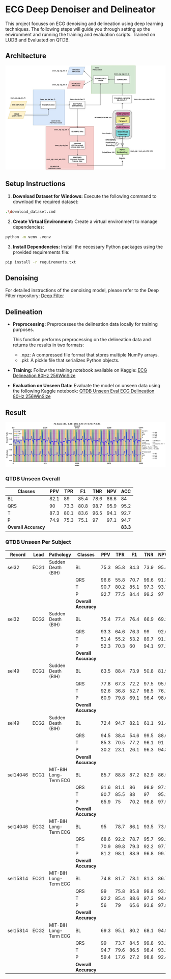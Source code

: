 # ECG Deep Denoiser and Delineator

This project focuses on ECG denoising and delineation using deep learning techniques. The following steps will guide you through setting up the environment and running the training and evaluation scripts. Trained on LUDB and Evaluated on QTDB.

## Architecture

![Architecture Banner](./end-to-end-architecture.jpg)


## Setup Instructions

1. **Download Dataset for Windows:**
  Execute the following command to download the required dataset:
  ```sh
  .\download_dataset.cmd
  ```

2. **Create Virtual Environment:**
  Create a virtual environment to manage dependencies:
  ```sh
  python -m venv .venv
  ```

3. **Install Dependencies:**
  Install the necessary Python packages using the provided requirements file:
  ```sh
  pip install -r requirements.txt
  ```

## Denoising
  For detailed instructions of the denoising model, please refer to the Deep Filter repository:
    [Deep Filter](https://github.com/fperdigon/DeepFilter)


## Delineation
- **Preprocessing:**
  Preprocesses the delineation data locally for training purposes.

  This function performs preprocessing on the delineation data and returns the results in two formats:
  - .npz: A compressed file format that stores multiple NumPy arrays.
  - .pkl: A pickle file that serializes Python objects.

- **Training:**
  Follow the training notebook available on Kaggle:
  [ECG Delineation 80Hz 256WinSize](https://www.kaggle.com/code/wawanikhwan/ecg-delineation-80hz-256winsize)

- **Evaluation on Unseen Data:**
  Evaluate the model on unseen data using the following Kaggle notebook:
  [QTDB Unseen Eval ECG Delineation 80Hz 256WinSize](https://www.kaggle.com/code/wawanikhwan/qtdb-unseen-eval-ecg-delineation-80hz-256winsize)

## Result

![Result Banner](./infer_sample.png)

### QTDB Unseen Overall

| Classes | PPV  | TPR  | F1   | TNR  | NPV  | ACC  |
| ------- | ---- | ---- | ---- | ---- | ---- | ---- |
| BL      | 82.1 | 89   | 85.4 | 78.6 | 86.6 | 84   |
| QRS     | 90   | 73.3 | 80.8 | 98.7 | 95.9 | 95.2 |
| T       | 87.3 | 80.1 | 83.6 | 96.5 | 94.1 | 92.7 |
| P       | 74.9 | 75.3 | 75.1 | 97   | 97.1 | 94.7 |
| **Overall Accuracy** |      |      |      |      |      | **83.3** |
### QTDB Unseen Per Subject

| Record   | Lead    | Pathology             | Classes | PPV  | TPR  | F1   | TNR  | NPV  | ACC  |
| -------- | ------- | --------------------- | ------- | ---- | ---- | ---- | ---- | ---- | ---- |
| sel32    | ECG1    | Sudden Death (BIH)    | BL      | 75.3 | 95.8 | 84.3 | 73.9 | 95.4 | 83.8 |
|          |         |                       | QRS     | 96.6 | 55.8 | 70.7 | 99.6 | 91.3 | 91.8 |
|          |         |                       | T       | 90.7 | 80.2 | 85.1 | 97.3 | 93.7 | 93.1 |
|          |         |                       | P       | 92.7 | 77.5 | 84.4 | 99.2 | 97   | 96.6 |
|          |         |                       | **Overall Accuracy** |      |      |      |      |      | **82.6** |
| sel32    | ECG2    | Sudden Death (BIH)    | BL      | 75.4 | 77.4 | 76.4 | 66.9 | 69.2 | 72.8 |
|          |         |                       | QRS     | 93.3 | 64.6 | 76.3 | 99   | 92.6 | 92.7 |
|          |         |                       | T       | 51.4 | 55.2 | 53.2 | 89.7 | 91.1 | 84.1 |
|          |         |                       | P       | 52.3 | 70.3 | 60   | 94.1 | 97.1 | 92   |
|          |         |                       | **Overall Accuracy** |      |      |      |      |      | **70.8** |
| sel49    | ECG1    | Sudden Death (BIH)    | BL      | 63.5 | 88.4 | 73.9 | 50.8 | 81.9 | 69.3 |
|          |         |                       | QRS     | 77.8 | 67.3 | 72.2 | 97.5 | 95.9 | 94.1 |
|          |         |                       | T       | 92.6 | 36.8 | 52.7 | 98.5 | 76.1 | 78.3 |
|          |         |                       | P       | 60.9 | 79.8 | 69.1 | 96.4 | 98.6 | 95.3 |
|          |         |                       | **Overall Accuracy** |      |      |      |      |      | **68.5** |
| sel49    | ECG2    | Sudden Death (BIH)    | BL      | 72.4 | 94.7 | 82.1 | 61.1 | 91.4 | 78.5 |
|          |         |                       | QRS     | 94.5 | 38.4 | 54.6 | 99.5 | 88.6 | 89   |
|          |         |                       | T       | 85.3 | 70.5 | 77.2 | 96.1 | 91   | 89.8 |
|          |         |                       | P       | 30.2 | 23.1 | 26.1 | 96.3 | 94.8 | 91.6 |
|          |         |                       | **Overall Accuracy** |      |      |      |      |      | **74.5** |
| sel14046 | ECG1    | MIT-BIH Long-Term ECG | BL      | 85.7 | 88.8 | 87.2 | 82.9 | 86.5 | 86.1 |
|          |         |                       | QRS     | 91.6 | 81.1 | 86   | 98.9 | 97.2 | 96.6 |
|          |         |                       | T       | 90.7 | 85.5 | 88   | 97   | 95.1 | 94   |
|          |         |                       | P       | 65.9 | 75   | 70.2 | 96.8 | 97.9 | 95.2 |
|          |         |                       | **Overall Accuracy** |      |      |      |      |      | **85.9** |
| sel14046 | ECG2    | MIT-BIH Long-Term ECG | BL      | 95   | 78.7 | 86.1 | 93.5 | 73.9 | 84.5 |
|          |         |                       | QRS     | 68.6 | 92.2 | 78.7 | 95.7 | 99.2 | 95.4 |
|          |         |                       | T       | 70.9 | 89.8 | 79.3 | 92.2 | 97.7 | 91.8 |
|          |         |                       | P       | 81.2 | 98.1 | 88.9 | 96.8 | 99.7 | 96.9 |
|          |         |                       | **Overall Accuracy** |      |      |      |      |      | **84.3** |
| sel15814 | ECG1    | MIT-BIH Long-Term ECG | BL      | 74.8 | 81.7 | 78.1 | 81.3 | 86.7 | 81.4 |
|          |         |                       | QRS     | 99   | 75.8 | 85.8 | 99.8 | 93.2 | 94.2 |
|          |         |                       | T       | 92.2 | 85.4 | 88.6 | 97.3 | 94.6 | 94   |
|          |         |                       | P       | 56   | 79   | 65.6 | 93.8 | 97.8 | 92.5 |
|          |         |                       | **Overall Accuracy** |      |      |      |      |      | **81.1** |
| sel15814 | ECG2    | MIT-BIH Long-Term ECG | BL      | 69.3 | 95.1 | 80.2 | 68.1 | 94.9 | 79.7 |
|          |         |                       | QRS     | 99   | 73.7 | 84.5 | 99.8 | 93.2 | 94.1 |
|          |         |                       | T       | 94.7 | 79.6 | 86.5 | 98.4 | 93.2 | 93.5 |
|          |         |                       | P       | 59.4 | 17.6 | 27.2 | 98.8 | 92.4 | 91.5 |
|          |         |                       | **Overall Accuracy** |      |      |      |      |      | **79.4** |
